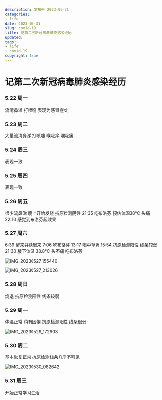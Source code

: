 ```yaml
---
description: 发布于 2023-05-31
categories:
- life
date: 2023-05-31
slug: covid-19
title: 记第二次新冠病毒肺炎感染经历
updated: 
tags: 
- life
- covid-19
copyright: true
---
```


# 记第二次新冠病毒肺炎感染经历

### 5.22 周一

流清鼻涕 打喷嚏
表现为感冒症状

### 5.23 周二

大量流清鼻涕 打喷嚏
喉咙痒 喉咙痛

### 5.24 周三

表现一致

### 5.25 周四

表现一致

### 5.26 周五

很少流鼻涕
晚上开始发烧
抗原检测阴性
21:35 吃布洛芬 预估体温38℃ 头痛
22:10 感觉到布洛芬起效果

### 5.27 周六

6:39 醒来并烧起来
7:06 吃布洛芬
13:17 喝中草药
15:54 抗原检测阳性 线条较弱
21:30 腋下体温 38.8℃ 头不痛 吃布洛芬

![IMG_20230527_155440](https://media.opennet.top/i/2023/05/31/64773fbedf34e.jpg)

![IMG_20230527_213026](https://media.opennet.top/i/2023/05/31/64773fe33c396.jpg)

### 5.28 周日

烧退
抗原检测阳性 线条较弱

### 5.29 周一

体温正常
稍有困倦
抗原检测阳性 线条很弱

![IMG_20230529_172903](https://media.opennet.top/i/2023/05/31/64773fec73d3b.jpg)

### 5.30 周二

基本恢复正常
抗原检测线条几乎不可见

![IMG_20230530_082642](https://media.opennet.top/i/2023/05/31/64773ff96f236.jpg)

### 5.31 周三

开始正常学习生活